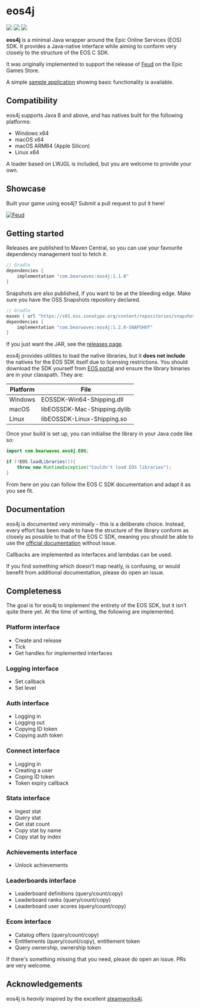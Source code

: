 # eos4j

![](https://img.shields.io/maven-central/v/com.bearwaves/eos4j)
![](https://img.shields.io/nexus/s/com.bearwaves/eos4j?server=https%3A%2F%2Fs01.oss.sonatype.org)
![](https://img.shields.io/github/license/Bearwaves/eos4j)

**eos4j** is a minimal Java wrapper around the Epic Online Services (EOS) SDK.
It provides a Java-native interface while aiming to conform very closely to
the structure of the EOS C SDK.

It was originally implemented to support the release of [Feud](
https://store.epicgames.com/en-US/p/feud-19b141
) on the Epic Games Store.

A simple [sample application](https://github.com/Bearwaves/eos4j-sample) showing
basic functionality is available.

## Compatibility

eos4j supports Java 8 and above, and has natives built for the following
platforms:

- Windows x64
- macOS x64
- macOS ARM64 (Apple Silicon)
- Linux x64

A loader based on LWJGL is included, but you are welcome to provide
your own.

## Showcase

Built your game using eos4j? Submit a pull request to put it here!

[![Feud](https://cdn1.epicgames.com/spt-assets/68be7d7f9c75454eba71957bbbbf2e66/feud-am8w9.jpg?h=240&quality=medium&resize=1&w=180)](https://store.epicgames.com/en-US/p/feud-19b141)

## Getting started

Releases are published to Maven Central, so you can use your favourite
dependency management tool to fetch it.

```groovy
// Gradle
dependencies {
    implementation "com.bearwaves:eos4j:1.1.0"
}
```

Snapshots are also published, if you want to be at the bleeding edge.
Make sure you have the OSS Snapshots repository declared.

```groovy
// Gradle
maven { url "https://s01.oss.sonatype.org/content/repositories/snapshots/" }
dependencies {
    implementation "com.bearwaves:eos4j:1.2.0-SNAPSHOT"
}
```

If you just want the JAR, see the [releases page](https://github.com/Bearwaves/eos4j/releases).

eos4j provides utilities to load the native libraries, but it **does
not include** the natives for the EOS SDK itself due to licensing
restrictions. You should download the SDK yourself from [EOS portal](
https://dev.epicgames.com/portal
) and ensure the library binaries are in your classpath. They are:

| Platform | File                         |
|----------|------------------------------|
| Windows  | EOSSDK-Win64-Shipping.dll    |
| macOS    | libEOSSDK-Mac-Shipping.dylib |
| Linux    | libEOSSDK-Linux-Shipping.so  |

Once your build is set up, you can initialise the library in your Java code
like so:

```java
import com.bearwaves.eos4j.EOS;

if (!EOS.loadLibraries()){
    throw new RuntimeException("Couldn't load EOS libraries");
}
```

From here on you can follow the EOS C SDK documentation and adapt it as you see fit.

## Documentation

eos4j is documented very minimally - this is a deliberate choice. Instead,
every effort has been made to have the structure of the library conform
as closely as possible to that of the EOS C SDK, meaning you should be
able to use the [official documentation](
https://dev.epicgames.com/docs/api-ref
) without issue.

Callbacks are implemented as interfaces and lambdas can be used.

If you find something which doesn't map neatly, is confusing, or would
benefit from additional documentation, please do open an issue.

## Completeness

The goal is for eos4j to implement the entirety of the EOS SDK, but it
isn't quite there yet. At the time of writing, the following are implemented.

### Platform interface

- Create and release
- Tick
- Get handles for implemented interfaces

### Logging interface

- Set callback
- Set level

### Auth interface

- Logging in
- Logging out
- Copying ID token
- Copying auth token

### Connect interface

- Logging in
- Creating a user
- Coping ID token
- Token expiry callback

### Stats interface

- Ingest stat
- Query stat
- Get stat count
- Copy stat by name
- Copy stat by index

### Achievements interface

- Unlock achievements

### Leaderboards interface

- Leaderboard definitions (query/count/copy)
- Leaderboard ranks (query/count/copy)
- Leaderboard user scores (query/count/copy)

### Ecom interface

- Catalog offers (query/count/copy)
- Entitlements (query/count/copy), entitlement token
- Query ownership, ownership token

If there's something missing that you need, please do open an issue. PRs
are very welcome.

## Acknowledgements

eos4j is _heavily_ inspired by the excellent
[steamworks4j](https://github.com/code-disaster/steamworks4j).
